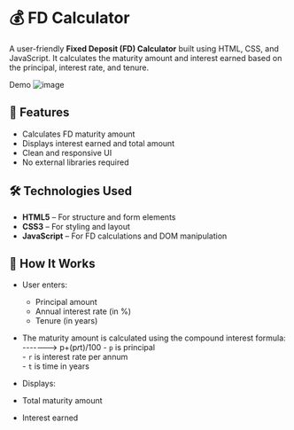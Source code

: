 # 💰 FD Calculator

A user-friendly **Fixed Deposit (FD) Calculator** built using HTML, CSS, and JavaScript. It calculates the maturity amount and interest earned based on the principal, interest rate, and tenure.

Demo 
![image](https://github.com/user-attachments/assets/ecc74b97-bf1e-4f62-896b-03f1728e03e5)

## 🚀 Features
- Calculates FD maturity amount
- Displays interest earned and total amount
- Clean and responsive UI
- No external libraries required


## 🛠️ Technologies Used
- **HTML5** – For structure and form elements
- **CSS3** – For styling and layout
- **JavaScript** – For FD calculations and DOM manipulation


## 🧠 How It Works
- User enters:
  - Principal amount
  - Annual interest rate (in %)
  - Tenure (in years)
- The maturity amount is calculated using the compound interest formula:
------->  p+(p*r*t)/100
        - `p` is principal  
        - `r` is interest rate per annum  
        - `t` is time in years

- Displays:
- Total maturity amount
- Interest earned
